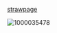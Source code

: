 [strawpage](https://wip11.straw.page)

![1000035478](https://github.com/user-attachments/assets/40a5e1f5-c2b9-46a5-a40d-01d31134a6ce)


